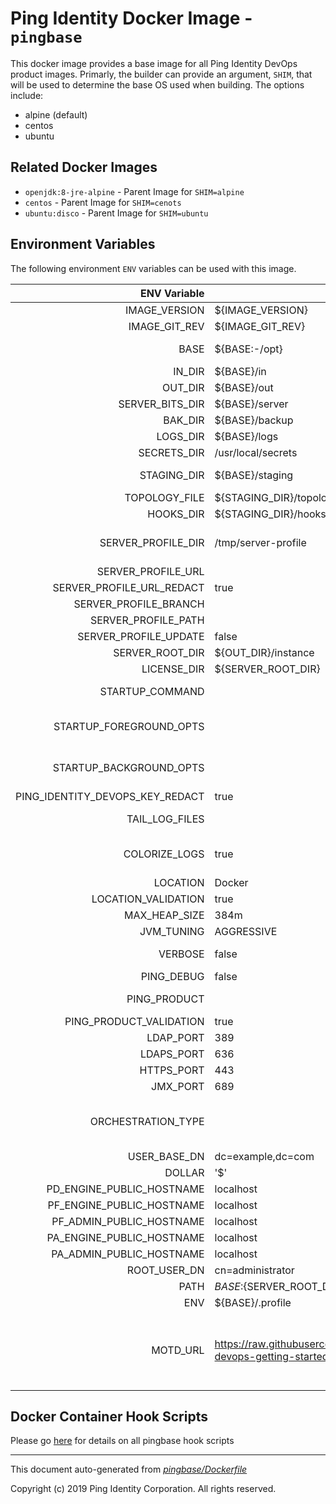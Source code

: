 
# Ping Identity Docker Image - `pingbase`

This docker image provides a base image for all Ping Identity DevOps 
product images.  Primarly, the builder can provide an argument, `SHIM`,
that will be used to determine the base OS used when building.  The options
include:
- alpine (default)
- centos
- ubuntu

## Related Docker Images
- `openjdk:8-jre-alpine` - Parent Image for `SHIM=alpine`
- `centos` - Parent Image for `SHIM=cenots`
- `ubuntu:disco` - Parent Image for `SHIM=ubuntu`

## Environment Variables
The following environment `ENV` variables can be used with 
this image. 

| ENV Variable  | Default     | Description
| ------------: | ----------- | ---------------------------------
| IMAGE_VERSION  | ${IMAGE_VERSION}  | Image version, set by build process of the docker build 
| IMAGE_GIT_REV  | ${IMAGE_GIT_REV}  | Image git revision, set by build process of the docker build 
| BASE  | ${BASE:-/opt}  | Location of the top level directory where everything is located in  image/container 
| IN_DIR  | ${BASE}/in  | Location of a local server-profile volume 
| OUT_DIR  | ${BASE}/out  | Path to the runtime volume 
| SERVER_BITS_DIR  | ${BASE}/server  | Path to the server bits 
| BAK_DIR  | ${BASE}/backup  | Path to a volume generically used to export or backup data 
| LOGS_DIR  | ${BASE}/logs  | Path to a volume generically used for logging 
| SECRETS_DIR  | /usr/local/secrets  | Default path to the secrets 
| STAGING_DIR  | ${BASE}/staging  | Path to the staging area where the remote and local server profiles can be merged 
| TOPOLOGY_FILE  | ${STAGING_DIR}/topology.json  | Path to the topology file 
| HOOKS_DIR  | ${STAGING_DIR}/hooks  | Path where all the hooks scripts are stored 
| SERVER_PROFILE_DIR  | /tmp/server-profile  | Path where the remote server profile is checked out or cloned before being staged prior to being applied on the runtime 
| SERVER_PROFILE_URL  |   | A valid git HTTPS URL (not ssh) 
| SERVER_PROFILE_URL_REDACT  | true  | 
| SERVER_PROFILE_BRANCH  |   | A valid git branch (optional) 
| SERVER_PROFILE_PATH  |   | The subdirectory in the git repo 
| SERVER_PROFILE_UPDATE  | false  | Whether to update the server profile upon container restart 
| SERVER_ROOT_DIR  | ${OUT_DIR}/instance  | Path from which the runtime executes 
| LICENSE_DIR  | ${SERVER_ROOT_DIR}  | License directory and filename 
| STARTUP_COMMAND  |   | The command that the entrypoint will execute in the foreground to  instantiate the container 
| STARTUP_FOREGROUND_OPTS  |   | The command-line options to provide to the the startup command when  the container starts with the server in the foreground. This is the  normal start flow for the container 
| STARTUP_BACKGROUND_OPTS  |   | The command-line options to provide to the the startup command when  the container starts with the server in the background. This is the  debug start flow for the container 
| PING_IDENTITY_DEVOPS_KEY_REDACT  | true  | 
| TAIL_LOG_FILES  |   | A whitespace separated list of log files to tail to the container  standard output 
| COLORIZE_LOGS  | true  | If 'true', the output logs will be colorized with GREENs and REDs, otherwise, no colorization will be done.  This is good for tools that monitor logs and colorization gets in the way. 
| LOCATION  | Docker  | Location default value 
| LOCATION_VALIDATION  | true|Any string denoting a logical/physical location|Must be a string  | 
| MAX_HEAP_SIZE  | 384m  | Heap size (for java products) 
| JVM_TUNING  | AGGRESSIVE  | 
| VERBOSE  | false  | Triggers verbose messages in scripts using the set -x option. 
| PING_DEBUG  | false  | Set the server in debug mode, with increased output 
| PING_PRODUCT  |   | The name of Ping product.  Should be overridden by child images. 
| PING_PRODUCT_VALIDATION  | true|i.e. PingFederate,PingDirectory|Must be a valid Ping prouduct type  | 
| LDAP_PORT  | 389  | Port over which to communicate for LDAP 
| LDAPS_PORT  | 636  | Port over which to communicate for LDAPS 
| HTTPS_PORT  | 443  | Port over which to communicate for HTTPS 
| JMX_PORT  | 689  | Port for monitoring over JMX protocol 
| ORCHESTRATION_TYPE  |   | The type of orchestration tool used to run the container, normally set in the deployment (.yaml) file.  Expected values include: - compose - swarm - kubernetes Defaults to blank (i.e. No type is set) 
| USER_BASE_DN  | dc=example,dc=com  | 
| DOLLAR  | '$'  | 
| PD_ENGINE_PUBLIC_HOSTNAME  | localhost  | 
| PF_ENGINE_PUBLIC_HOSTNAME  | localhost  | 
| PF_ADMIN_PUBLIC_HOSTNAME  | localhost  | 
| PA_ENGINE_PUBLIC_HOSTNAME  | localhost  | 
| PA_ADMIN_PUBLIC_HOSTNAME  | localhost  | 
| ROOT_USER_DN  | cn=administrator  | the default administrative user for PingData 
| PATH  | ${BASE}:${SERVER_ROOT_DIR}/bin:${PATH}  | 
| ENV  | ${BASE}/.profile  | 
| MOTD_URL  | https://raw.githubusercontent.com/pingidentity/pingidentity-devops-getting-started/master/motd/motd.json  | Instructs the image to pull the MOTD json from the followig URL. If this MOTD_URL variable is empty, then no motd will be downloaded. The format of this MOTD file must match the example provided in the url: https://raw.githubusercontent.com/pingidentity/pingidentity-devops-getting-started/master/motd/motd.json 
## Docker Container Hook Scripts
Please go [here](https://github.com/pingidentity/pingidentity-devops-getting-started/tree/master/docs/docker-images/pingbase/hooks/README.md) for details on all pingbase hook scripts

---
This document auto-generated from _[pingbase/Dockerfile](https://github.com/pingidentity/pingidentity-docker-builds/blob/master/pingbase/Dockerfile)_

Copyright (c)  2019 Ping Identity Corporation. All rights reserved.
